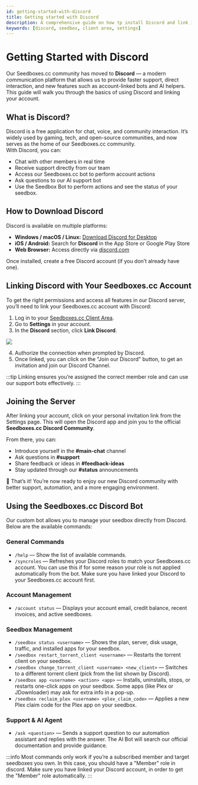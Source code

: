 ```yaml
---
id: getting-started-with-discord
title: Getting started with Discord
description: A comprehensive guide on how tp install Discord and link it to your Seedboxes.cc account.
keywords: [discord, seedbox, client area, settings]
---
```


# Getting Started with Discord

Our Seedboxes.cc community has moved to **Discord** — a modern communication platform that allows us to provide faster support, direct interaction, and new features such as account-linked bots and AI helpers. This guide will walk you through the basics of using Discord and linking your account.

## What is Discord?

Discord is a free application for chat, voice, and community interaction. It’s widely used by gaming, tech, and open-source communities, and now serves as the home of our Seedboxes.cc community.  
With Discord, you can:

- Chat with other members in real time  
- Receive support directly from our team  
- Access our Seedboxes.cc bot to perform account actions  
- Ask questions to our AI support bot  
- Use the Seedbox Bot to perform actions and see the status of your seedbox.

## How to Download Discord

Discord is available on multiple platforms:

- **Windows / macOS / Linux:** [Download Discord for Desktop](https://discord.com/download)  
- **iOS / Android:** Search for **Discord** in the App Store or Google Play Store  
- **Web Browser:** Access directly via [discord.com](https://discord.com)

Once installed, create a free Discord account (if you don’t already have one).

## Linking Discord with Your Seedboxes.cc Account

To get the right permissions and access all features in our Discord server, you’ll need to link your Seedboxes.cc account with Discord:

1. Log in to your [Seedboxes.cc Client Area](https://www.seedboxes.cc/client/settings).  
2. Go to **Settings** in your account.  
3. In the **Discord** section, click **Link Discord**.  

![](https://s3.eu-central-1.amazonaws.com/rapiddot-support-community-uploads/f9011f1f-6595-49ef-9b21-20a0da242a60.png)

4. Authorize the connection when prompted by Discord.  
5. Once linked, you can click on the "Join our Discord" button, to get an invitation and join our Discord Channel.  

:::tip Linking ensures you’re assigned the correct member role and can use our support bots effectively.
:::

## Joining the Server

After linking your account, click on your personal invitation link from the Settings page. This will open the Discord app and join you to the official **Seedboxes.cc Discord Community**.

From there, you can:  
- Introduce yourself in the **#main-chat** channel  
- Ask questions in **#support**  
- Share feedback or ideas in **#feedback-ideas**  
- Stay updated through our **#status** announcements  

🎉 That’s it! You’re now ready to enjoy our new Discord community with better support, automation, and a more engaging environment.

## Using the Seedboxes.cc Discord Bot

Our custom bot allows you to manage your seedbox directly from Discord. Below are the available commands:

### General Commands
- `/help` — Show the list of available commands.  
- `/syncroles` — Refreshes your Discord roles to match your Seedboxes.cc account. You can use this if for some reason your role is not applied automatically from the bot. Make sure you have linked your Discord to your Seedboxes.cc account first.

### Account Management
- `/account status` — Displays your account email, credit balance, recent invoices, and active seedboxes.

### Seedbox Management
- `/seedbox status <username>` — Shows the plan, server, disk usage, traffic, and installed apps for your seedbox.
- `/seedbox restart_torrent_client <username>` — Restarts the torrent client on your seedbox.
- `/seedbox change_torrent_client <username> <new_client>` — Switches to a different torrent client (pick from the list shown by Discord).
- `/seedbox app <username> <action> <app>` — Installs, uninstalls, stops, or restarts one-click apps on your seedbox. Some apps (like Plex or JDownloader) may ask for extra info in a pop-up.
- `/seedbox reclaim_plex <username> <plex_claim_code>` — Applies a new Plex claim code for the Plex app on your seedbox.

### Support & AI Agent
- `/ask <question>` — Sends a support question to our automation assistant and replies with the answer. The AI Bot will search our official documentation and provide guidance.

:::info
Most commands only work if you’re a subscribed member and target seedboxes you own. In this case, you should have a "Member" role in discord. Make sure you have linked your Discord account, in order to get the "Member" role automatically. 
:::